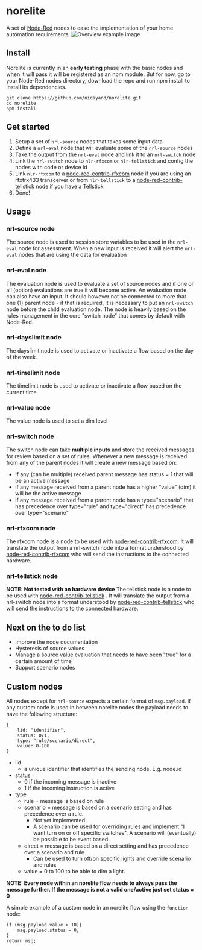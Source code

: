 norelite
=========
A set of [Node-Red](http://nodered.org/) nodes to ease the implementation of your home automation requirements.
![Overview example image](https://cloud.githubusercontent.com/assets/2181965/11427421/05e089e8-9463-11e5-932f-1d8b9413bfaa.jpg)

Install
-------
Norelite is currently in an **early testing** phase with the basic nodes and when it will pass it will be registered as an npm module. But for now, go to your Node-Red nodes directory, download the repo and run npm install to install its dependencies.

    git clone https://github.com/nidayand/norelite.git
    cd norelite
    npm install

Get started
-----------

 1. Setup a set of `nrl-source` nodes that takes some input data
 2. Define a `nrl-eval` node that will evaluate some of the `nrl-source` nodes
 3. Take the output from the `nrl-eval` node and link it to an `nrl-switch` node
 4. Link the `nrl-switch` node to `nlr-rfxcom` or `nlr-tellstick` and config the nodes with code or device id
 5. Link `nlr-rfxcom` to a [node-red-contrib-rfxcom](https://github.com/maxwellhadley/node-red-contrib-rfxcom) node if you are using an rfxtrx433 transceiver or from `nlr-tellstick` to a [node-red-contrib-tellstick](https://github.com/emiloberg/node-red-contrib-tellstick) node if you have a Tellstick
 6. Done!

Usage
-----
### nrl-source node
The source node is used to session store variables to be used in the `nrl-eval` node for assessment. When a new input is received it will alert the `nrl-eval` nodes that are using the data for evaluation

### nrl-eval node
The evaluation node is used to evaluate a set of source nodes and if one or all (option) evaluations are true it will become active. An evaluation node can also have an input. It should however not be connected to more that one (1) parent node - if that is required, it is necessary to put an `nrl-switch` node before the child evaluation node.
The node is heavily based on the rules management in the core "switch node" that comes by default with Node-Red.

### nrl-dayslimit node
The dayslimit node is used to activate or inactivate a flow based on the day of the week.

### nrl-timelimit node
The timelimit node is used to activate or inactivate a flow based on the current time

### nrl-value node
The value node is used to set a dim level

### nrl-switch node
The switch node can take **multiple inputs** and store the received messages for review based on a set of rules. Whenever a new message is received from any of the parent nodes it will create a new message based on:

 - If any (can be multiple) received parent message has status = 1 that will be an active message
 - if any message received from a parent node has a higher "value" (dim) it will be the active message
 - if any message received from a parent node has a type="scenario" that has precedence over type="rule" and type="direct" has precedence over type="scenario"

### nrl-rfxcom node
The rfxcom node is a node to be used with [node-red-contrib-rfxcom](https://github.com/maxwellhadley/node-red-contrib-rfxcom). It will translate the output from a nrl-switch node into a format understood by [node-red-contrib-rfxcom](https://github.com/maxwellhadley/node-red-contrib-rfxcom) who will send the instructions to the connected hardware.

### nrl-tellstick node
**NOTE: Not tested with an hardware device**
The tellstick node is a node to be used with [node-red-contrib-tellstick](https://github.com/emiloberg/node-red-contrib-tellstick) . It will translate the output from a nrl-switch node into a format understood by [node-red-contrib-tellstick](https://github.com/emiloberg/node-red-contrib-tellstick) who will send the instructions to the connected hardware.

Next on the to do list
-----

 - Improve the node documentation
 - Hysteresis of source values
 - Manage a source value evaluation that needs to have been "true" for a certain amount of time 
 - Support scenario nodes

Custom nodes
------------
All nodes except for `nrl-source` expects a certain format of `msg.payload`. If any custom node is used in between norelite nodes the payload needs to have the following structure:

    {
    	lid: "identifier",
    	status: 0/1,
    	type: "rule/scenario/direct",
    	value: 0-100
    }

 - lid
	 - a unique identifier that identifies the sending node. E.g. node.id
 - status
	 - 0 if the incoming message is inactive
	 - 1 if the incoming instruction is active
 - type
	 - rule = message is based on rule
	 - scenario = message is based on a scenario setting and has precedence over a rule.
		 - Not yet implemented
		 - A scenario can be used for overriding rules and implement "I want turn on or off specific switches". A scenario will (eventually) be possible to be event based.
	 - direct = message is based on a direct setting and has precedence over a scenario and rule
		 - Can be used to turn off/on specific lights and override scenario and rules
	 - value = 0 to 100 to be able to dim a light.

**NOTE: Every node within an norelite flow needs to always pass the message further. If the message is not a valid one/active just set status = 0**

A simple example of a custom node in an norelite flow using the `function` node:

    if (msg.payload.value > 10){
    	msg.payload.status = 0;
    } 
    return msg;